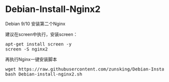 # Debian-Install-Nginx2
Debian 9/10 安装第二个Nginx

建议在screen中执行，安装screen：
<pre>
apt-get install screen -y
screen -S nginx2
</pre>

再执行Nginx一键安装脚本

<pre>
wget https://raw.githubusercontent.com/zunsking/Debian-Install-Nginx2/main/Debian-install-nginx2.sh
bash Debian-install-nginx2.sh
</pre>
</br>
